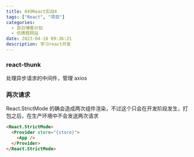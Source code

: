```yaml
---
title: 049React实战4
tags: ["React", "项目"]
categories:
  - 百日博客计划
  - 仿携程网站
date: 2023-04-18 09:36:21
description: 学习react开发
---
```


### react-thunk

处理异步请求的中间件，管理 axios

### 两次请求

React.StrictMode 的确会造成两次组件渲染，不过这个只会在开发阶段发生，打包之后，在生产环境中不会发送两次请求

```html
<React.StrictMode>
  <Provider store="{store}">
    <App />
  </Provider>
</React.StrictMode>
```
